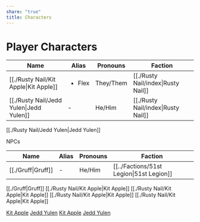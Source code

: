 ```yaml
---
share: "true"
title: Characters
---
```





# Player Characters

| Name                                                | Alias                  | Pronouns  | Faction                                             |
| --------------------------------------------------- | ---------------------- | --------- | --------------------------------------------------- |
| [[./Rusty Nail/Kit Apple\|Kit Apple]]   | <ul><li>Flex</li></ul> | They/Them | [[./Rusty Nail/index\|Rusty Nail]] |
| [[./Rusty Nail/Jedd Yulen\|Jedd Yulen]] | \-                     | He/Him    | [[./Rusty Nail/index\|Rusty Nail]] |


[[./Rusty Nail/Jedd Yulen|Jedd Yulen]]



NPCs

| Name                           | Alias | Pronouns | Faction                                  |
| ------------------------------ | ----- | -------- | ---------------------------------------- |
| [[./Gruff\|Gruff]] | \-    | He/Him   | [[../Factions/51st Legion\|51st Legion]] |




[[./Gruff|Gruff]]
[[./Rusty Nail/Kit Apple|Kit Apple]]
[[./Rusty Nail/Kit Apple|Kit Apple]]
[[./Rusty Nail/Kit Apple|Kit Apple]]
[[./Rusty Nail/Kit Apple|Kit Apple]]

[Kit Apple](./Rusty%2520Nail/Kit%2520Apple.md#)
[Jedd Yulen](./Rusty%2520Nail/Jedd%2520Yulen.md#)
[Kit Apple](./Rusty%2520Nail/Kit%2520Apple.md#)
[Jedd Yulen](./Rusty%2520Nail/Jedd%2520Yulen.md#)
